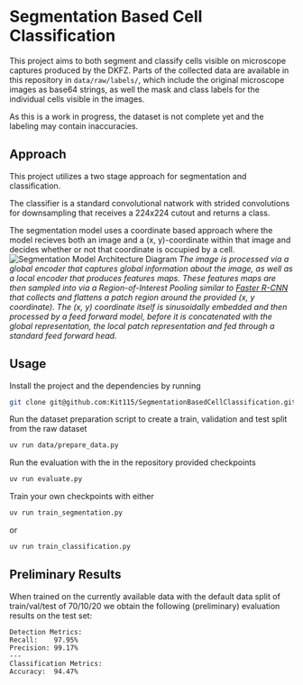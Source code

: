 # Segmentation Based Cell Classification

This project aims to both segment and classify cells visible on microscope captures produced by the DKFZ.
Parts of the collected data are available in this repository in `data/raw/labels/`, which include the original microscope images as base64 strings, as well the mask and class labels for the individual cells visible in the images.


As this is a work in progress, the dataset is not complete yet and the labeling may contain inaccuracies.

## Approach
This project utilizes a two stage approach for segmentation and classification. 


The classifier is a standard convolutional natwork with strided convolutions for downsampling that receives a 224x224 cutout and returns a class.


The segmentation model uses a coordinate based approach where the model recieves both an image and a (x, y)-coordinate within that image and decides whether or not that coordinate is occupied by a cell.
![Segmentation Model Architecture Diagram](assets/CellSegmenterArchitectureDiagram)
*The image is processed via a global encoder that captures global information about the image, as well as a local encoder that produces features maps. These features maps are then sampled into via a Region-of-Interest Pooling similar to [Faster R-CNN](https://arxiv.org/pdf/1506.01497) that collects and flattens a patch region around the provided (x, y coordinate). The (x, y) coordinate itself is sinusoidally embedded and then processed by a feed forward model, before it is concatenated with the global representation, the local patch representation and fed through a standard feed forward head.*





## Usage
Install the project and the dependencies by running
```bash
git clone git@github.com:Kit115/SegmentationBasedCellClassification.git && uv sync
```

Run the dataset preparation script to create a train, validation and test split from the raw dataset
```bash
uv run data/prepare_data.py
```

Run the evaluation with the in the repository provided checkpoints
```bash
uv run evaluate.py
```

Train your own checkpoints with either
```bash
uv run train_segmentation.py
```
or 
```bash
uv run train_classification.py
```


## Preliminary Results
When trained on the currently available data with the default data split of train/val/test of 70/10/20 we obtain the following (preliminary) evaluation results on the test set:
```
Detection Metrics:
Recall:    97.95%
Precision: 99.17%
---
Classification Metrics:
Accuracy:  94.47%
```
